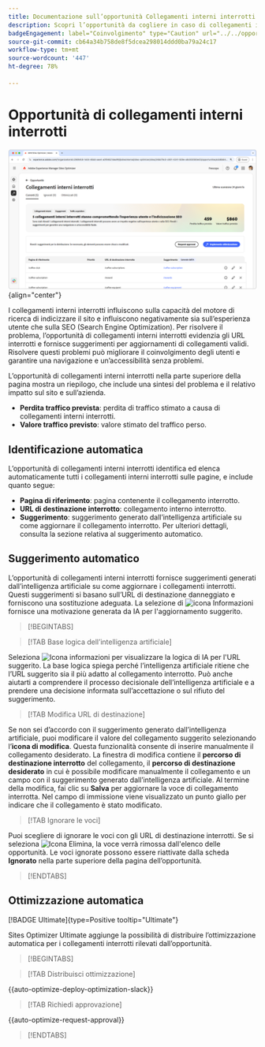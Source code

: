 ```yaml
---
title: Documentazione sull’opportunità Collegamenti interni interrotti
description: Scopri l’opportunità da cogliere in caso di collegamenti interrotti e come utilizzarla per migliorare il coinvolgimento sul tuo sito web.
badgeEngagement: label="Coinvolgimento" type="Caution" url="../../opportunity-types/engagement.md" tooltip="Coinvolgimento"
source-git-commit: cb64a34b758de8f5dcea298014ddd0ba79a24c17
workflow-type: tm+mt
source-wordcount: '447'
ht-degree: 78%

---
```



# Opportunità di collegamenti interni interrotti

![Opportunità di collegamenti interni interrotti](./assets/broken-internal-links/hero.png){align="center"}

I collegamenti interni interrotti influiscono sulla capacità del motore di ricerca di indicizzare il sito e influiscono negativamente sia sull’esperienza utente che sulla SEO (Search Engine Optimization). Per risolvere il problema, l’opportunità di collegamenti interni interrotti evidenzia gli URL interrotti e fornisce suggerimenti per aggiornamenti di collegamenti validi. Risolvere questi problemi può migliorare il coinvolgimento degli utenti e garantire una navigazione e un’accessibilità senza problemi.

L’opportunità di collegamenti interni interrotti nella parte superiore della pagina mostra un riepilogo, che include una sintesi del problema e il relativo impatto sul sito e sull’azienda.

* **Perdita traffico prevista**: perdita di traffico stimato a causa di collegamenti interni interrotti.
* **Valore traffico previsto**: valore stimato del traffico perso.

## Identificazione automatica

<!---![Auto-identify broken internal links](./assets/missing-or-invalid-metadata/auto-identify.png){align="center"}-->

L’opportunità di collegamenti interni interrotti identifica ed elenca automaticamente tutti i collegamenti interni interrotti sulle pagine, e include quanto segue:

* **Pagina di riferimento**: pagina contenente il collegamento interrotto.
* **URL di destinazione interrotto**: collegamento interno interrotto.
* **Suggerimento**: suggerimento generato dall’intelligenza artificiale su come aggiornare il collegamento interrotto. Per ulteriori dettagli, consulta la sezione relativa al suggerimento automatico.

## Suggerimento automatico

<!--![Auto-suggest broken internal links](./assets/broken-internal-links/auto-suggest.png){align="center"}-->

L’opportunità di collegamenti interni interrotti fornisce suggerimenti generati dall’intelligenza artificiale su come aggiornare i collegamenti interrotti. Questi suggerimenti si basano sull’URL di destinazione danneggiato e forniscono una sostituzione adeguata. La selezione di ![icona Informazioni](https://spectrum.adobe.com/static/icons/workflow_18/Smock_InfoOutline_18_N.svg) fornisce una motivazione generata da IA per l&#39;aggiornamento suggerito.


>[!BEGINTABS]

>[!TAB Base logica dell’intelligenza artificiale]

<!--[AI rationale of broken internal links](./assets/broken-internal-links/auto-suggest-ai-rationale.png) -->

Seleziona ![Icona informazioni](https://spectrum.adobe.com/static/icons/workflow_18/Smock_InfoOutline_18_N.svg) per visualizzare la logica di IA per l&#39;URL suggerito. La base logica spiega perché l’intelligenza artificiale ritiene che l’URL suggerito sia il più adatto al collegamento interrotto. Può anche aiutarti a comprendere il processo decisionale dell’intelligenza artificiale e a prendere una decisione informata sull’accettazione o sul rifiuto del suggerimento.

>[!TAB Modifica URL di destinazione]

<!--![Edit suggested URL of broken internal links](./assets/broken-internal-links/edit-target-url.png){align="center"}-->

Se non sei d’accordo con il suggerimento generato dall’intelligenza artificiale, puoi modificare il valore del collegamento suggerito selezionando l’**icona di modifica**. Questa funzionalità consente di inserire manualmente il collegamento desiderato. La finestra di modifica contiene il **percorso di destinazione interrotto** del collegamento, il **percorso di destinazione desiderato** in cui è possibile modificare manualmente il collegamento e un campo con il suggerimento generato dall’intelligenza artificiale. Al termine della modifica, fai clic su **Salva** per aggiornare la voce di collegamento interrotta. Nel campo di immissione viene visualizzato un punto giallo per indicare che il collegamento è stato modificato.

>[!TAB Ignorare le voci]

<!--![Ignore broken links](./assets/broken-internal-links/ignore.png){align="center"}-->

Puoi scegliere di ignorare le voci con gli URL di destinazione interrotti. Se si seleziona ![Icona Elimina](https://spectrum.adobe.com/static/icons/ui_18/CrossSize500.svg), la voce verrà rimossa dall&#39;elenco delle opportunità. Le voci ignorate possono essere riattivate dalla scheda **Ignorato** nella parte superiore della pagina dell’opportunità.

>[!ENDTABS]


## Ottimizzazione automatica

[!BADGE Ultimate]{type=Positive tooltip="Ultimate"}

<!---![Auto-optimize suggested invalid or missing metadata](./assets/broken-internal-links/auto-optimize.png){align="center"}-->

Sites Optimizer Ultimate aggiunge la possibilità di distribuire l’ottimizzazione automatica per i collegamenti interrotti rilevati dall’opportunità. <!--- TBD-need more in-depth and opportunity specific information here. What does the auto-optimization do?-->


>[!BEGINTABS]

>[!TAB Distribuisci ottimizzazione]

{{auto-optimize-deploy-optimization-slack}}

>[!TAB Richiedi approvazione]

{{auto-optimize-request-approval}}

>[!ENDTABS]

